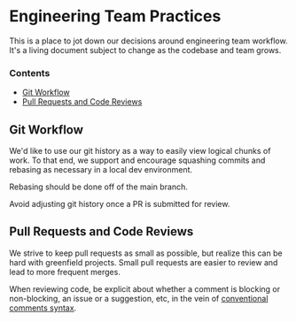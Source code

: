 # Engineering Team Practices

This is a place to jot down our decisions around engineering team workflow. It's a living document subject to change as the codebase and team grows.

### Contents
- [Git Workflow](#git-workflow)
- [Pull Requests and Code Reviews](#pull-requests-and-code-reviews)

## Git Workflow

We'd like to use our git history as a way to easily view logical chunks of work. To that end, we support and encourage squashing commits and rebasing as necessary in a local dev environment.

Rebasing should be done off of the main branch.

Avoid adjusting git history once a PR is submitted for review.

## Pull Requests and Code Reviews

We strive to keep pull requests as small as possible, but realize this can be hard with greenfield projects. Small pull requests are easier to review and lead to more frequent merges.

When reviewing code, be explicit about whether a comment is blocking or non-blocking, an issue or a suggestion, etc, in the vein of [conventional comments syntax](https://conventionalcomments.org/).

